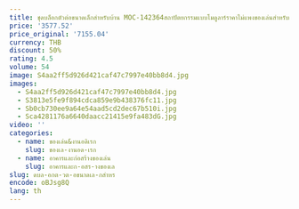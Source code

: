 ```yaml
---
title: ชุดบล็อกตัวต่อขนาดเล็กสำหรับบ้าน MOC-142364สถาปัตยกรรมแบบโมดูลาร์ราคาไม่แพงของเล่นสำหรับผู้เชี่ยวชาญ
price: '3577.52'
price_original: '7155.04'
currency: THB
discount: 50%
rating: 4.5
volume: 54
image: S4aa2ff5d926d421caf47c7997e40bb8d4.jpg
images:
  - S4aa2ff5d926d421caf47c7997e40bb8d4.jpg
  - S3813e5fe9f894cdca859e9b438376fc11.jpg
  - Sb0cb730ee9a64e54aad5cd2dec67b510i.jpg
  - Sca4281176a6640daacc21415e9fa483dG.jpg
video: ''
categories:
  - name: ของเล่น&งานอดิเรก
    slug: ของเล-งานอด-เรก
  - name: อาคารและก่อสร้างของเล่น
    slug: อาคารและก-อสร-างของเล
slug: ดบล-อกต-วต-อขนาดเล-กสำหร
encode: oBJsg8Q
lang: th
---
```

  